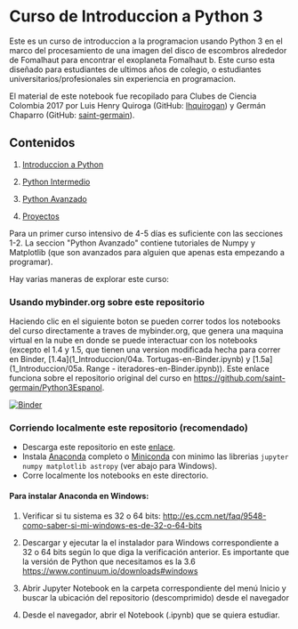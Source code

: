 # Curso de Introduccion a Python 3

Este es un curso de introduccion a la programacion usando Python 3 en el marco del procesamiento de una imagen del disco de escombros alrededor de Fomalhaut para encontrar el exoplaneta Fomalhaut b. Este curso esta diseñado para estudiantes de ultimos años de colegio, o estudiantes universitarios/profesionales sin experiencia en programacion.

El material de este notebook fue recopilado para Clubes de Ciencia Colombia 2017 por Luis Henry Quiroga (GitHub: [lhquirogan](https://github.com/lhquirogan/)) y Germán Chaparro (GitHub: [saint-germain](https://github.com/saint-germain/)).

## Contenidos

1. [Introduccion a Python](1_Introduccion)

2. [Python Intermedio](2_Intermedio)

3. [Python Avanzado](3_Avanzado)

4. [Proyectos](Proyectos)

Para un primer curso intensivo de 4-5 días es suficiente con las secciones 1-2. La seccion "Python Avanzado" contiene tutoriales de Numpy y Matplotlib (que son avanzados para alguien que apenas esta empezando a programar).

Hay varias maneras de explorar este curso:

### Usando mybinder.org sobre este repositorio 

Haciendo clic en el siguiente boton se pueden correr todos los notebooks del curso directamente a traves de mybinder.org, que genera una maquina virtual en la nube en donde se puede interactuar con los notebooks (excepto el 1.4 y 1.5, que tienen una version modificada hecha para correr en Binder, [1.4a](1_Introduccion/04a. Tortugas-en-Binder.ipynb) y [1.5a](1_Introduccion/05a. Range - iteradores-en-Binder.ipynb)). Este enlace funciona sobre el repositorio original del curso en https://github.com/saint-germain/Python3Espanol.

[![Binder](https://mybinder.org/badge.svg)](https://mybinder.org/v2/gh/saint-germain/Python3Espanol/master)

### Corriendo localmente este repositorio (recomendado)

 - Descarga este repositorio en este [enlace](https://github.com/saint-germain/Python3Espanol/archive/master.zip). 
 - Instala [Anaconda](https://www.anaconda.com/download/) completo o [Miniconda](https://conda.io/miniconda.html) con minimo las librerias `jupyter numpy matplotlib astropy` (ver abajo para Windows).
 - Corre localmente los notebooks en este directorio.

#### Para instalar Anaconda en Windows:

1. Verificar si tu sistema es 32 o 64 bits: http://es.ccm.net/faq/9548-como-saber-si-mi-windows-es-de-32-o-64-bits

2. Descargar y ejecutar la el instalador para Windows correspondiente a 32 o 64 bits según lo que diga la verificación anterior. Es importante que la versión de Python que necesitamos es la 3.6 https://www.continuum.io/downloads#windows

3. Abrir Jupyter Notebook en la carpeta correspondiente del menú Inicio y buscar la ubicación del repositorio (descomprimido) desde el navegador

4. Desde el navegador, abrir el Notebook (.ipynb) que se quiera estudiar.
